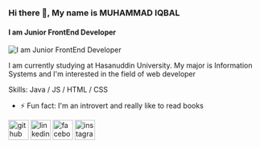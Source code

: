 ### Hi there 👋, My name is MUHAMMAD IQBAL
#### I am Junior FrontEnd Developer

![I am Junior FrontEnd Developer](https://img.freepik.com/free-vector/hand-drawn-web-developers_23-2148819604.jpg?w=1380&t=st=1688435450~exp=1688436050~hmac=a48852115bb5090ad99a61d6ea1249110cca06064dd470611acfe77cdf1bb8ff)

I am currently studying at Hasanuddin University. My major is Information Systems and I'm interested in the field of web developer

Skills: Java / JS / HTML / CSS

- ⚡ Fun fact: I'm an introvert and really like to read books  


[<img src='https://cdn.jsdelivr.net/npm/simple-icons@3.0.1/icons/github.svg' alt='github' height='40'>](https://github.com/https://github.com/AgenTwilight)  [<img src='https://cdn.jsdelivr.net/npm/simple-icons@3.0.1/icons/linkedin.svg' alt='linkedin' height='40'>](https://www.linkedin.com/in/https://www.linkedin.com/in/muhammad-iqbal-90083a24a//)  [<img src='https://cdn.jsdelivr.net/npm/simple-icons@3.0.1/icons/facebook.svg' alt='facebook' height='40'>](https://www.facebook.com/https://web.facebook.com/profile.php?id=100055349455283)  [<img src='https://cdn.jsdelivr.net/npm/simple-icons@3.0.1/icons/instagram.svg' alt='instagram' height='40'>](https://www.instagram.com/https://www.instagram.com/_astrobot_//)  


